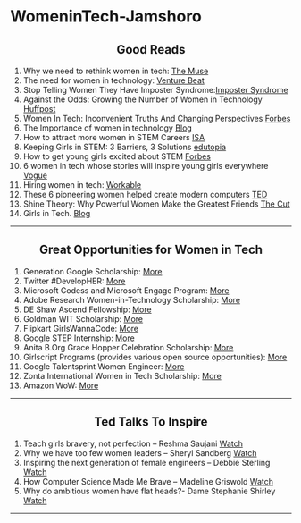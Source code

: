 # WomeninTech-Jamshoro


## <div align="center">Good Reads</div>

1. Why we need to rethink women in tech: [The Muse](https://www.themuse.com/advice/why-we-need-to-rethink-women-in-tech)
2. The need for women in technology: [Venture Beat](https://venturebeat.com/2019/03/27/the-need-for-women-in-technology/)
3. Stop Telling Women They Have Imposter Syndrome:[Imposter Syndrome](https://hbr.org/2021/02/stop-telling-women-they-have-imposter-syndrome?fbclid=IwAR3-8YCUl1wWWSMKvDslWP-i-dgXfb1zS5zcIXY2_KcMuamJDBhtJ0i94l0)
4. Against the Odds: Growing the Number of Women in Technology [Huffpost](https://www.huffpost.com/entry/against-the-odds-growing_b_11231486)
5. Women In Tech: Inconvenient Truths And Changing Perspectives [Forbes](https://www.forbes.com/sites/julianvigo/2019/02/23/women-in-tech/#75f4c11e45d7)
6. The Importance of women in technology [Blog](https://blog.usejournal.com/the-importance-of-women-in-technology-15a653d12c)
7. How to attract more women in STEM Careers [ISA](https://www.isa.org/getmedia/9dedf8d9-3c6d-4eba-a7b7-2442441a5241/How-to-attract-more-women-into-STEM-careers.pdf)
8. Keeping Girls in STEM: 3 Barriers, 3 Solutions [edutopia](https://www.edutopia.org/article/keeping-girls-stem-3-barriers-3-solutions)
9. How to get young girls excited about STEM [Forbes](https://www.forbes.com/sites/biancabarratt/2019/01/25/how-to-get-young-girls-excited-about-a-career-in-stem/#cb87be956016)
10. 6 women in tech whose stories will inspire young girls everywhere [Vogue](https://www.vogue.in/magazine-story/6-indian-women-in-tech-whose-stories-will-inspire-young-girls-everywhere/)
11. Hiring women in tech: [Workable](https://resources.workable.com/stories-and-insights/hiring-women-in-tech)
12. These 6 pioneering women helped create modern computers [TED](https://ideas.ted.com/how-i-discovered-six-pioneering-women-who-helped-create-modern-computers-and-why-we-should-never-forget-them/?utm_content=2020-10-06&utm_medium=social&utm_source=linkedin.com&utm_campaign=social)
13. Shine Theory: Why Powerful Women Make the Greatest Friends [The Cut](https://www.thecut.com/2013/05/shine-theory-how-to-stop-female-competition.html)
14. Girls in Tech. [Blog](https://girlsintech.org/blog/) 


---
## <div align="center">Great Opportunities for Women in Tech</div>

1. Generation Google Scholarship: [More](https://buildyourfuture.withgoogle.com/scholarships/generation-google-scholarship-apac/)
2. Twitter #DevelopHER: [More](https://careers.twitter.com/en/early-career.html)
3. Microsoft Codess and Microsoft Engage Program: [More](https://careers.microsoft.com/students/us/en/ind-programs)
4. Adobe Research Women-in-Technology Scholarship: [More](https://research.adobe.com/scholarship/)
5. DE Shaw Ascend Fellowship: [More](https://fellowships.deshaw.com)
6. Goldman WIT Scholarship: [More](https://www.goldmansachs.com/careers/students/programs/americas/scholarship-for-excellence.html)
7. Flipkart GirlsWannaCode: [More](https://dare2compete.com/hackathon/flipkart-girls-wanna-code-30-flipkart-145093)
8. Google STEP Internship: [More](https://buildyourfuture.withgoogle.com/programs/step/)
9. Anita B.Org Grace Hopper Celebration Scholarship: [More](https://ghc.anitab.org/attend/scholarships/academics/)
10. Girlscript Programs (provides various open source opportunities): [More](https://www.girlscript.tech/home)
11. Google Talentsprint Women Engineer: [More](https://we.talentsprint.com/index.html#whyWTEF)
12. Zonta International Women in Tech Scholarship: [More](https://www.zonta.org/Web/Programs/Education/Women_in_Technology_Scholarship)
13. Amazon WoW: [More](https://amazonwowindia.splashthat.com)


---
## <div align="center">Ted Talks To Inspire</div>


1. Teach girls bravery, not perfection – Reshma Saujani [Watch](https://www.youtube.com/watch?v=fC9da6eqaqg)
2. Why we have too few women leaders – Sheryl Sandberg [Watch](https://www.youtube.com/watch?v=18uDutylDa4)
3. Inspiring the next generation of female engineers – Debbie Sterling [Watch](https://www.youtube.com/watch?v=FEeTLopLkEo)
4. How Computer Science Made Me Brave – Madeline Griswold [Watch](https://www.youtube.com/watch?v=nZ1ehJqXor0)
5. Why do ambitious women have flat heads?- Dame Stephanie Shirley [Watch](https://www.youtube.com/watch?v=Ftow7dSpaiY)


---
